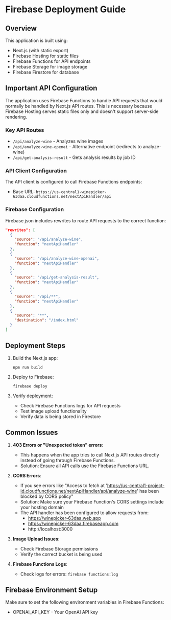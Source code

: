 # Firebase Deployment Guide

## Overview

This application is built using:
- Next.js (with static export)
- Firebase Hosting for static files
- Firebase Functions for API endpoints
- Firebase Storage for image storage
- Firebase Firestore for database

## Important API Configuration

The application uses Firebase Functions to handle API requests that would normally be handled by Next.js API routes. This is necessary because Firebase Hosting serves static files only and doesn't support server-side rendering.

### Key API Routes
- `/api/analyze-wine` - Analyzes wine images
- `/api/analyze-wine-openai` - Alternative endpoint (redirects to analyze-wine)
- `/api/get-analysis-result` - Gets analysis results by job ID

### API Client Configuration
The API client is configured to call Firebase Functions endpoints:
- Base URL: `https://us-central1-winepicker-63daa.cloudfunctions.net/nextApiHandler/api`

### Firebase Configuration
Firebase.json includes rewrites to route API requests to the correct function:
```json
"rewrites": [
  {
    "source": "/api/analyze-wine",
    "function": "nextApiHandler"
  },
  {
    "source": "/api/analyze-wine-openai",
    "function": "nextApiHandler"
  },
  {
    "source": "/api/get-analysis-result",
    "function": "nextApiHandler"
  },
  {
    "source": "/api/**",
    "function": "nextApiHandler"
  },
  {
    "source": "**",
    "destination": "/index.html"
  }
]
```

## Deployment Steps

1. Build the Next.js app:
   ```
   npm run build
   ```

2. Deploy to Firebase:
   ```
   firebase deploy
   ```

3. Verify deployment:
   - Check Firebase Functions logs for API requests
   - Test image upload functionality
   - Verify data is being stored in Firestore

## Common Issues

1. **403 Errors or "Unexpected token" errors**: 
   - This happens when the app tries to call Next.js API routes directly instead of going through Firebase Functions.
   - Solution: Ensure all API calls use the Firebase Functions URL.

2. **CORS Errors**:
   - If you see errors like "Access to fetch at 'https://us-central1-project-id.cloudfunctions.net/nextApiHandler/api/analyze-wine' has been blocked by CORS policy"
   - Solution: Make sure your Firebase Function's CORS settings include your hosting domain
   - The API handler has been configured to allow requests from:
     - https://winepicker-63daa.web.app
     - https://winepicker-63daa.firebaseapp.com
     - http://localhost:3000

3. **Image Upload Issues**:
   - Check Firebase Storage permissions
   - Verify the correct bucket is being used

4. **Firebase Functions Logs**:
   - Check logs for errors: `firebase functions:log`

## Firebase Environment Setup

Make sure to set the following environment variables in Firebase Functions:
- OPENAI_API_KEY - Your OpenAI API key